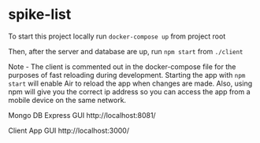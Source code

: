 # spike-list

To start this project locally run `docker-compose up` from project root

Then, after the server and database are up, run `npm start` from `./client`

Note - The client is commented out in the docker-compose file for the purposes of fast reloading during development. Starting the app with `npm start` will enable Air to reload the app when changes are made. Also, using npm will give you the correct ip address so you can access the app from a mobile device on the same network.

Mongo DB Express GUI
http://localhost:8081/

Client App GUI
http://localhost:3000/
